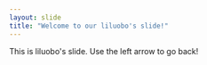 ```yaml
---
layout: slide
title: "Welcome to our liluobo's slide!"
---
```

This is liluobo's slide.
Use the left arrow to go back!
